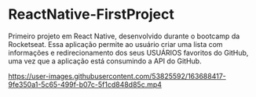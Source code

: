 # ReactNative-FirstProject
Primeiro projeto em React Native, desenvolvido durante o bootcamp da Rocketseat. Essa aplicação permite ao usuário criar uma lista com informações e  redirecionamento dos seus USUÁRIOS favoritos do GitHub, uma vez que a aplicação está consumindo a API do GitHub.

https://user-images.githubusercontent.com/53825592/163688417-9fe350a1-5c65-499f-b07c-5f1cd848d85c.mp4

